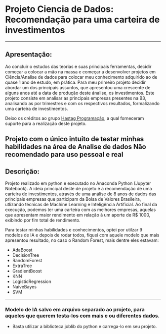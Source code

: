 # Projeto Ciencia de Dados: Recomendação para uma carteira de investimentos
---
## Apresentação: 

Ao concluir o estudos das teorias e suas principais ferramentas, decidir começar a colocar a mão na massa e começar a desenvolver projetos em Ciência/Analise de dados para colocar meu conhecimento adquirido ao de quase 1 ano de estudo, em prática. Para meu primeiro projeto decidir abordar um dos principais assuntos, que apresentou uma crescente de alguns anos até a data de produção deste ánalise, os investimentos. Este projeto consiste em analisar as principais empresas presentes na B3, analisando as por trimestres e com os respectivos resultados, formalizando uma carteira de investimentos.

Deixo os créditos ao grupo [Hastag Programação](https://www.youtube.com/channel/UCafFexaRoRylOKdzGBU6Pgg), a qual forneceram suporte para a realização deste projeto.

**Projeto com o único intuito de testar minhas habilidades na área de Analise de dados Não recomendado para uso pessoal e real** 
---
## Descrição:

Projeto realizado em python e executado no Anaconda Python (Jupyter Notebook).
A ideia principal deste de projeto é a recomendação de uma carteira de investimentos, através de uma análise de 8 anos de dados das principais empresas que participam da Bolsa de Valores Brasileira, utlizando técnicas de Machine Learning e Inteligência Artificial.
Ao final da execução, podemos ter uma carteira com as melhores empresas, aquelas que apresentam maior rendimento em relação á um aporte de R$ 1000, exibindo por fim total de rendimento.


Para testar minhas habilidades e conhecimentos, optei por utilzar 9 modelos de IA e depois de rodar todos, fiquei com aquele modelo que mais apresentou resultado, no caso o Random Forest, mais dentre eles estavam:
  - AdaBoost
  - DecisionTree
  - RandomForest
  - ExtraTree
  - GradientBoost
  - KNN
  - LogisticRegression
  - NaiveBayes
  - SVM
---
### Modelo de IA salvo em arquivo separado ao projeto, para aqueles que querem testa-los com mais e ou diferentes dados.
- Basta utilizar a biblioteca joblib do python e carrega-lo em seu projeto.




